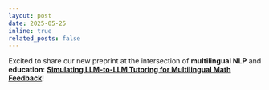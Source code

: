 ```yaml
---
layout: post
date: 2025-05-25
inline: true
related_posts: false
---
```


Excited to share our new preprint at the intersection of **multilingual NLP** and **education**: **[Simulating LLM-to-LLM Tutoring for Multilingual Math Feedback](https://arxiv.org/pdf/2506.04920?)**!
